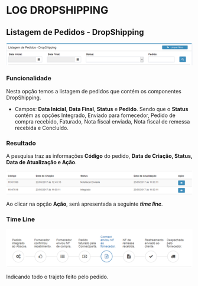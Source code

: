 # LOG DROPSHIPPING

## Listagem de Pedidos - DropShipping

![](/assets/sigeco-integracoes-01.png)

### Funcionalidade

Nesta opção temos a listagem de pedidos que contém os componentes DropShipping.

* Campos: **Data Inicial**, **Data Final**, **Status** e **Pedido**. Sendo que o **Status** contém as opções Integrado, Enviado para fornecedor, Pedido de compra recebido, Faturado, Nota fiscal enviada, Nota fiscal de remessa recebida e Concluído.


### Resultado

A pesquisa traz as informações **Código** do pedido, **Data de Criação, Status, Data de Atualização e Ação**.

![](/assets/sigeco-integracoes-02.png)

Ao clicar na opção **Ação**, será apresentada a seguinte **_time line_**.


### Time Line
![](/assets/statusDropShipping.png)

Indicando todo o trajeto feito pelo pedido.


